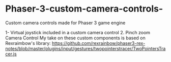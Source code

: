 # Phaser-3-custom-camera-controls-
Custom camera controls made for Phaser 3 game engine 

1- Virtual joystick included in a custom camera control 
2. Pinch zoom Camera Control 
My take on these custom components is based on Rexraimbow's library: 
https://github.com/rexrainbow/phaser3-rex-notes/blob/master/plugins/input/gestures/twopointerstracer/TwoPointersTracer.js 
